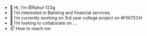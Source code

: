 - 👋 Hi, I’m @Rahul-123g
- 👀 I’m interested in Banking and financial services.
- 🌱 I’m currently working on 3rd year college project on #FINTECH
- 💞️ I’m looking to collaborate on ...
- 📫 How to reach me 

<!---
Rahul-123g/Rahul-123g is a ✨ special ✨ repository because its `README.md` (this file) appears on your GitHub profile.
You can click the Preview link to take a look at your changes.
--->
